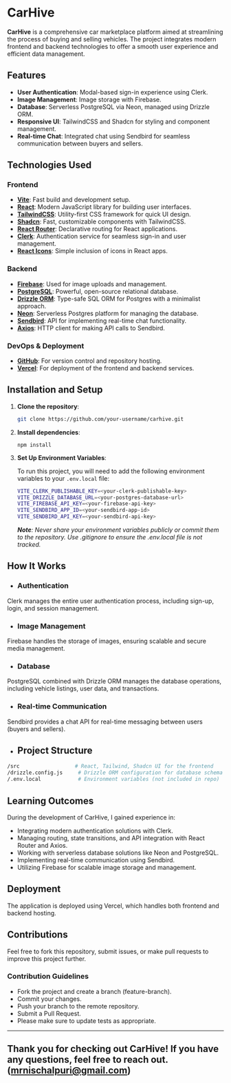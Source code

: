 # CarHive

**CarHive** is a comprehensive car marketplace platform aimed at streamlining the process of buying and selling vehicles. The project integrates modern frontend and backend technologies to offer a smooth user experience and efficient data management.

## Features

- **User Authentication**: Modal-based sign-in experience using Clerk.
- **Image Management**: Image storage with Firebase.
- **Database**: Serverless PostgreSQL via Neon, managed using Drizzle ORM.
- **Responsive UI**: TailwindCSS and Shadcn for styling and component management.
- **Real-time Chat**: Integrated chat using Sendbird for seamless communication between buyers and sellers.

## Technologies Used

### Frontend

- **[Vite](https://vitejs.dev/)**: Fast build and development setup.
- **[React](https://reactjs.org/)**: Modern JavaScript library for building user interfaces.
- **[TailwindCSS](https://tailwindcss.com/)**: Utility-first CSS framework for quick UI design.
- **[Shadcn](https://shadcn.dev/)**: Fast, customizable components with TailwindCSS.
- **[React Router](https://reactrouter.com/)**: Declarative routing for React applications.
- **[Clerk](https://clerk.dev/)**: Authentication service for seamless sign-in and user management.
- **[React Icons](https://react-icons.github.io/react-icons/)**: Simple inclusion of icons in React apps.

### Backend

- **[Firebase](https://firebase.google.com/)**: Used for image uploads and management.
- **[PostgreSQL](https://www.postgresql.org/)**: Powerful, open-source relational database.
- **[Drizzle ORM](https://github.com/drizzle-team/drizzle-orm)**: Type-safe SQL ORM for Postgres with a minimalist approach.
- **[Neon](https://neon.tech/)**: Serverless Postgres platform for managing the database.
- **[Sendbird](https://sendbird.com/)**: API for implementing real-time chat functionality.
- **[Axios](https://axios-http.com/)**: HTTP client for making API calls to Sendbird.

### DevOps & Deployment

- **[GitHub](https://github.com/)**: For version control and repository hosting.
- **[Vercel](https://vercel.com/)**: For deployment of the frontend and backend services.

## Installation and Setup

1.  **Clone the repository**:
    ```bash
    git clone https://github.com/your-username/carhive.git
    ```
2.  **Install dependencies**:
    ```
    npm install
    ```
3.  **Set Up Environment Variables**:

    To run this project, you will need to add the following environment variables to your `.env.local` file:

    ```bash
    VITE_CLERK_PUBLISHABLE_KEY=<your-clerk-publishable-key>
    VITE_DRIZZLE_DATABASE_URL=<your-postgres-database-url>
    VITE_FIREBASE_API_KEY=<your-firebase-api-key>
    VITE_SENDBIRD_APP_ID=<your-sendbird-app-id>
    VITE_SENDBIRD_API_KEY=<your-sendbird-api-key>
    ```

    _**Note**: Never share your environment variables publicly or commit them to the repository. Use .gitignore to ensure the .env.local file is not tracked._

## How It Works

- ### Authentication

Clerk manages the entire user authentication process, including sign-up, login, and session management.

- ### Image Management

Firebase handles the storage of images, ensuring scalable and secure media management.

- ### Database

PostgreSQL combined with Drizzle ORM manages the database operations, including vehicle listings, user data, and transactions.

- ### Real-time Communication

Sendbird provides a chat API for real-time messaging between users (buyers and sellers).

- ## Project Structure

```bash
/src                  # React, Tailwind, Shadcn UI for the frontend
/drizzle.config.js     # Drizzle ORM configuration for database schema and migrations
/.env.local            # Environment variables (not included in repo)
```

## Learning Outcomes

During the development of CarHive, I gained experience in:

- Integrating modern authentication solutions with Clerk.
- Managing routing, state transitions, and API integration with React Router and Axios.
- Working with serverless database solutions like Neon and PostgreSQL.
- Implementing real-time communication using Sendbird.
- Utilizing Firebase for scalable image storage and management.

## Deployment

The application is deployed using Vercel, which handles both frontend and backend hosting.

## Contributions

Feel free to fork this repository, submit issues, or make pull requests to improve this project further.

### Contribution Guidelines

- Fork the project and create a branch (feature-branch).
- Commit your changes.
- Push your branch to the remote repository.
- Submit a Pull Request.
- Please make sure to update tests as appropriate.

---

## Thank you for checking out CarHive! If you have any questions, feel free to reach out. (mrnischalpuri@gmail.com)
